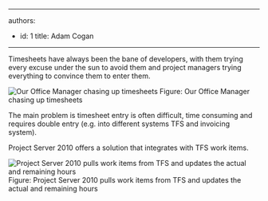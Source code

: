 

---
authors:
  - id: 1
    title: Adam Cogan
---




<span class='intro'> Timesheets have always been the bane of developers, with them trying every excuse under the sun to avoid them and project managers trying everything to convince them to enter them. </span>

<img class="ms-rteCustom-ImageArea" alt="Our Office Manager chasing up timesheets" src="/Management/RulesToBetterProjectManagement/PublishingImages/chase-up-timesheets.jpg" /> <span class="ms-rteCustom-FigureNormal">Figure&#58; Our Office Manager chasing up timesheets</span> <p>The main problem is timesheet entry is often difficult, time consuming and requires double entry (e.g. into different systems TFS and invoicing system).</p>
<p>Project Server 2010 offers a solution that integrates with TFS work items.</p>
<img class="ms-rteCustom-ImageArea" alt="Project Server 2010 pulls work items from TFS and updates the actual and remaining hours" src="/Management/RulesToBetterProjectManagement/PublishingImages/tfs-timesheets.jpg" /> <span class="ms-rteCustom-FigureGood">Figure&#58; Project Server 2010 pulls work items from TFS and updates the actual and remaining hours</span>


